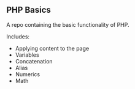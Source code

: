 ## PHP Basics

A repo containing the basic functionality of PHP.

Includes:

- Applying content to the page
- Variables
- Concatenation
- Alias
- Numerics
- Math
